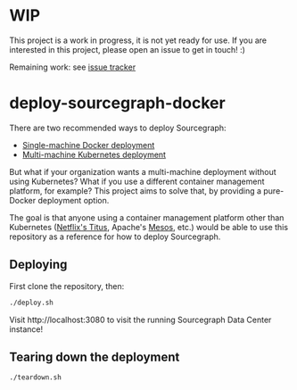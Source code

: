 # WIP

This project is a work in progress, it is not yet ready for use. If you are interested in this project, please open an issue to get in touch! :)

Remaining work: see [issue tracker](https://github.com/sourcegraph/deploy-sourcegraph-docker/issues)

# deploy-sourcegraph-docker

There are two recommended ways to deploy Sourcegraph:

- [Single-machine Docker deployment](https://docs.sourcegraph.com/admin/install/docker)
- [Multi-machine Kubernetes deployment](https://docs.sourcegraph.com/admin/install/kubernetes_cluster)

But what if your organization wants a multi-machine deployment without using Kubernetes? What if you use a different container management platform, for example? This project aims to solve that, by providing a pure-Docker deployment option.

The goal is that anyone using a container management platform other than Kubernetes ([Netflix's Titus](https://netflix.github.io/titus/), Apache's [Mesos](http://mesos.apache.org/documentation/latest/docker-containerizer/), etc.) would be able to use this repository as a reference for how to deploy Sourcegraph.

## Deploying

First clone the repository, then:

```bash
./deploy.sh
```

Visit http://localhost:3080 to visit the running Sourcegraph Data Center instance!

## Tearing down the deployment

```bash
./teardown.sh
```
